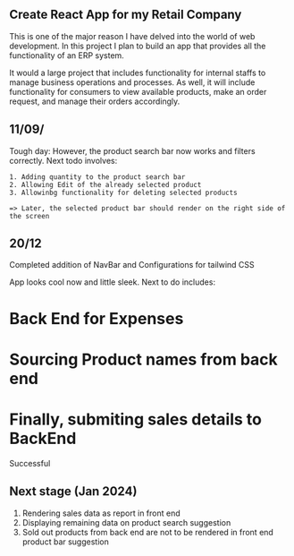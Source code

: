 ## Create React App for my Retail Company

This is one of the major reason I have delved into the world of web development. In this project I plan to build an app that provides all the functionality of an ERP system.

It would a large project that includes functionality for internal staffs to manage business operations and processes. As well, it will include functionality for consumers to view available products, make an order request, and manage their orders accordingly.

## 11/09/

Tough day: However, the product search bar now works and filters correctly. Next todo involves:

    1. Adding quantity to the product search bar
    2. Allowing Edit of the already selected product
    3. Allowinbg functionality for deleting selected products

    => Later, the selected product bar should render on the right side of the screen

## 20/12

Completed addition of NavBar and Configurations for tailwind CSS

App looks cool now and little sleek.
Next to do includes:

# Back End for Expenses

# Sourcing Product names from back end

# Finally, submiting sales details to BackEnd

Successful

## Next stage (Jan 2024)

1. Rendering sales data as report in front end
2. Displaying remaining data on product search suggestion
3. Sold out products from back end are not to be rendered in front end product bar suggestion
